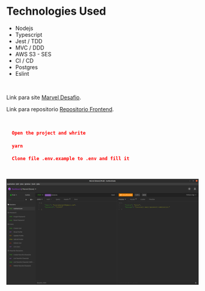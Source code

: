 # Technologies Used

- Nodejs
- Typescript
- Jest / TDD
- MVC / DDD
- AWS S3 - SES
- CI / CD
- Postgres
- Eslint

<br />

Link para site [Marvel Desafio](https://marvel.devideias.com).

Link para repositorio [Repositorio Frontend](https://github.com/alanhrc/Marvel-Desafio-Stone).

<br />

```json
  Open the project and whrite

  yarn

  Clone file .env.example to .env and fill it
```
<br />

![Print App](./assets/img.png)
